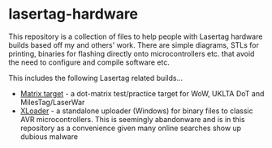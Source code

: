 # lasertag-hardware
This repository is a collection of files to help people with Lasertag hardware builds based off my and others' work. There are simple diagrams, STLs for printing, binaries for flashing directly onto microcontrollers etc. that avoid the need to configure and compile software etc.

This includes the following Lasertag related builds...

- [Matrix target](matrix-target/) - a dot-matrix test/practice target for WoW, UKLTA DoT and MilesTag/LaserWar
- [XLoader](xloader/) - a standalone uploader (Windows) for binary files to classic AVR microcontrollers. This is seemingly abandonware and is in this repository as a convenience given many online searches show up dubious malware
